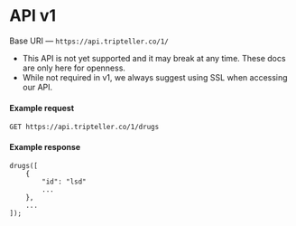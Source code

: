 # API v1
Base URI &mdash; `https://api.tripteller.co/1/`

- This API is not yet supported and it may break at any time. These docs are only here for openness.
- While not required in v1, we always suggest using SSL when accessing our API.

#### Example request
    GET https://api.tripteller.co/1/drugs

#### Example response
    drugs([
        {
            "id": "lsd"
            ...
        },
        ...
    ]);

